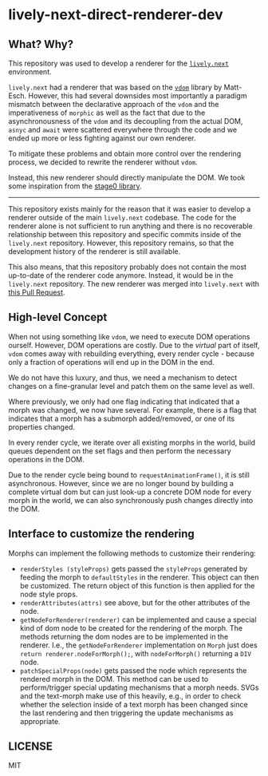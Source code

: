 # lively-next-direct-renderer-dev

## What? Why?

This repository was used to develop a renderer for the [`lively.next`](https://github.com/LivelyKernel/lively.next) environment.

`lively.next` had a renderer that was based on the [`vdom`](https://github.com/Matt-Esch/virtual-dom) library by Matt-Esch. 
However, this had several downsides most importantly a paradigm mismatch between the declarative approach of the `vdom` and the imperativeness of `morphic` as well as the fact that due to the asynchronousness of the `vdom` and its decoupling from the actual DOM, `asnyc` and `await` were scattered everywhere through the code and we ended up more or less fighting against our own renderer.

To mitigate these problems and obtain more control over the rendering process, we decided to rewrite the renderer without `vdom`.

Instead, this new renderer should directly manipulate the DOM. We took some inspiration from the [stage0 library](https://github.com/Freak613/stage0).

---

This repository exists mainly for the reason that it was easier to develop a renderer outside of the main `lively.next` codebase.
The code for the renderer alone is not sufficient to run anything and there is no recoverable relationship between this repository and specific commits inside of the `lively.next` repository.
However, this repository remains, so that the development history of the renderer is still available.


This also means, that this repository probably does not contain the most up-to-date of the renderer code anymore. Instead, it would be in the `lively.next` repository. The new renderer was merged into `lively.next` with [this Pull Request](https://github.com/LivelyKernel/lively.next/pull/448).

## High-level Concept

When not using something like `vdom`, we need to execute DOM operations ourself. However, DOM operations are costly.
Due to the *virtual* part of itself, `vdom` comes away with rebuilding everything, every render cycle - because only a fraction of operations will end up in the DOM in the end.

We do not have this luxury, and thus, we need a mechanism to detect changes on a fine-granular level and patch them on the same level as well.

Where previously, we only had one flag indicating that indicated that a morph was changed, we now have several.
For example, there is a flag that indicates that a morph has a submorph added/removed, or one of its properties changed.

In every render cycle, we iterate over all existing morphs in the world, build queues dependent on the set flags and then perform the necessary operations in the DOM.

Due to the render cycle being bound to `requestAnimationFrame()`, it is still asynchronous. However, since we are no longer bound by building a complete virtual dom but can just look-up a concrete DOM node for every morph in the world, we can also synchronously push changes directly into the DOM.


## Interface to customize the rendering

Morphs can implement the following methods to customize their rendering:

- `renderStyles (styleProps)` gets passed the `styleProps` generated by feeding the morph to `defaultStyles` in the renderer. This object can then be customized. The return object of this function is then applied for the node style props.
- `renderAttributes(attrs)` see above, but for the other attributes of the node.
- `getNodeForRenderer(renderer)` can be implemented and cause a special kind of dom node to be created for the rendering of the morph. The methods returning the dom nodes are to be implemented in the renderer. I.e., the `getNodeForRenderer` implementation on `Morph` just does `return renderer.nodeForMorph();`, with `nodeForMorph()` returning a `DIV` node.
- `patchSpecialProps(node)` gets passed the node which represents the rendered morph in the DOM. This method can be used to perform/trigger special updating mechanisms that a morph needs. SVGs and the text-morph make use of this heavily, e.g., in order to check whether the selection inside of a text morph has been changed since the last rendering and then triggering the update mechanisms as appropriate. 

## LICENSE

MIT
